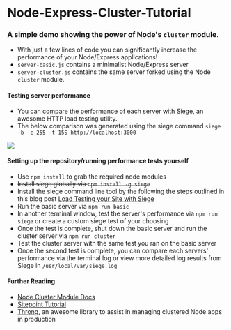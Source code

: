 # Node-Express-Cluster-Tutorial
### A simple demo showing the power of Node's `cluster` module.

* With just a few lines of code you can significantly increase the performance of your Node/Express applications!
* `server-basic.js` contains a minimalist Node/Express server
* `server-cluster.js` contains the same server forked using the Node `cluster` module.

#### Testing server performance
* You can compare the performance of each server with [Siege](https://github.com/JoeDog/siege), an awesome HTTP load testing utility.
* The below comparison was generated using the siege command `siege -b -c 255 -t 15S http://localhost:3000`

![](https://github.com/ZLester/Scaling-Node-Express-Applications/blob/master/serverStats.png?raw=true)

#### Setting up the repository/running performance tests yourself
* Use `npm install` to grab the required node modules
* ~~Install siege globally via `npm install -g siege`~~
* Install the siege command line tool by the following the steps outlined in this blog post [Load Testing your Site with Siege](https://drupalize.me/blog/201507/load-testing-your-site-siege)
* Run the basic server via `npm run basic`
* In another terminal window, test the server's performance via `npm run siege` or create a custom siege test of your choosing
* Once the test is complete, shut down the basic server and run the cluster server via `npm run cluster`
* Test the cluster server with the same test you ran on the basic server
* Once the second test is complete, you can compare each servers' performance via the terminal log or view more detailed log results from Siege in `/usr/local/var/siege.log`

#### Further Reading
* [Node Cluster Module Docs](https://nodejs.org/api/cluster.html)
* [Sitepoint Tutorial](https://www.sitepoint.com/how-to-create-a-node-js-cluster-for-speeding-up-your-apps/)
* [Throng](https://github.com/hunterloftis/throng), an awesome library to assist in managing clustered Node apps in production
